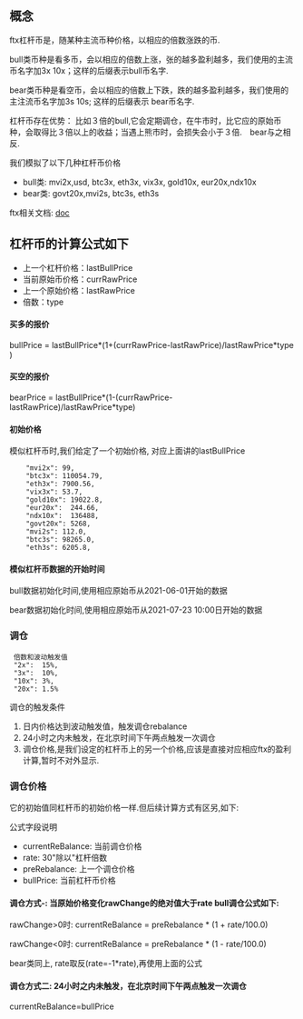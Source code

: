 ##  概念
ftx杠杆币是，随某种主流币种价格，以相应的倍数涨跌的币.

bull类币种是看多币，会以相应的倍数上涨，张的越多盈利越多，我们使用的主流币名字加3x 10x；这样的后缀表示bull币名字.

bear类币种是看空币，会以相应的倍数上下跌，跌的越多盈利越多，我们使用的主注流币名字加3s 10s; 这样的后缀表示 bear币名字.

杠杆币存在优势：
比如３倍的bull,它会定期调仓，在牛市时，比它应的原始币种，会取得比３倍以上的收益；当遇上熊市时，会损失会小于３倍.　bear与之相反.

我们模拟了以下几种杠杆币价格
- bull类: mvi2x,usd, btc3x, eth3x, vix3x, gold10x, eur20x,ndx10x
- bear类: govt20x,mvi2s, btc3s, eth3s

ftx相关文档:
[doc](https://help.ftx.com/hc/zh-cn/articles/360032973651-%E8%AE%BE%E8%AE%A1%E5%8E%9F%E7%90%86%E7%AC%AC%E5%9B%9B%E8%AE%B2-%E6%9D%A0%E6%9D%86%E4%BB%A3%E5%B8%81%E7%9A%84%E8%B0%83%E4%BB%93%E6%9C%BA%E5%88%B6)




## 杠杆币的计算公式如下
- 上一个杠杆价格：lastBullPrice
- 当前原始币价格：currRawPrice
- 上一个原始价格：lastRawPrice
- 倍数：type

#### 买多的报价
 bullPrice = lastBullPrice*(1+(currRawPrice-lastRawPrice)/lastRawPrice*type )
#### 买空的报价
 bearPrice = lastBullPrice*(1-(currRawPrice-lastRawPrice)/lastRawPrice*type)

#### 初始价格
模似杠杆币时,我们给定了一个初始价格, 对应上面讲的lastBullPrice
```shell script
	"mvi2x": 99,
	"btc3x": 110054.79,
	"eth3x": 7900.56,
	"vix3x": 53.7,
	"gold10x": 19022.8,
	"eur20x":  244.66,
	"ndx10x":  136488,
	"govt20x": 5268,
	"mvi2s": 112.0,
	"btc3s": 98265.0,
	"eth3s": 6205.8,
```
#### 模似杠杆币数据的开始时间
 bull数据初始化时间,使用相应原始币从2021-06-01开始的数据
 
 bear数据初始化时间,使用相应原始币从2021-07-23 10:00日开始的数据
 
### 调仓
```shell script
 倍数和波动触发值
 "2x":  15%,
 "3x":  10%,
 "10x": 3%,
 "20x": 1.5%
```
调仓的触发条件
1. 日内价格达到波动触发值，触发调仓rebalance
1. 24小时之内未触发，在北京时间下午两点触发一次调仓
1. 调仓价格,是我们设定的杠杆币上的另一个价格,应该是直接对应相应ftx的盈利计算,暂时不对外显示.
 
### 调仓价格
 它的初始值同杠杆币的初始价格一样.但后续计算方式有区另,如下:
 
 公式字段说明
 - currentReBalance: 当前调仓价格 
 - rate: 30"除以"杠杆倍数 
 - preRebalance: 上一个调仓价格 
 - bullPrice: 当前杠杆币价格
  
#### 调仓方式-: 当原始价格变化rawChange的绝对值大于rate bull调仓公式如下:
rawChange>0时:
  currentReBalance = preRebalance * (1 + rate/100.0)

rawChange<0时:
currentReBalance = preRebalance * (1 - rate/100.0)

bear类同上, rate取反(rate=-1*rate),再使用上面的公式

#### 调仓方式二: 24小时之内未触发，在北京时间下午两点触发一次调仓
currentReBalance=bullPrice




